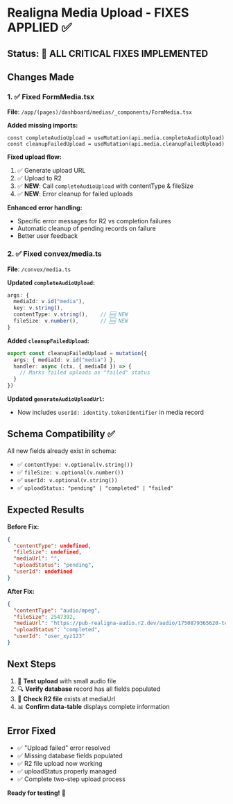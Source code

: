 # Realigna Media Upload - FIXES APPLIED ✅

## Status: 🔧 ALL CRITICAL FIXES IMPLEMENTED

## Changes Made

### 1. ✅ Fixed FormMedia.tsx
**File**: `/app/(pages)/dashboard/medias/_components/FormMedia.tsx`

**Added missing imports:**
```tsx
const completeAudioUpload = useMutation(api.media.completeAudioUpload)
const cleanupFailedUpload = useMutation(api.media.cleanupFailedUpload)
```

**Fixed upload flow:**
1. ✅ Generate upload URL 
2. ✅ Upload to R2
3. ✅ **NEW**: Call `completeAudioUpload` with contentType & fileSize
4. ✅ **NEW**: Error cleanup for failed uploads

**Enhanced error handling:**
- Specific error messages for R2 vs completion failures
- Automatic cleanup of pending records on failure
- Better user feedback

### 2. ✅ Fixed convex/media.ts  
**File**: `/convex/media.ts`

**Updated `completeAudioUpload`:**
```typescript
args: {
  mediaId: v.id("media"),
  key: v.string(),
  contentType: v.string(),    // 🆕 NEW
  fileSize: v.number(),       // 🆕 NEW  
}
```

**Added `cleanupFailedUpload`:**
```typescript
export const cleanupFailedUpload = mutation({
  args: { mediaId: v.id("media") },
  handler: async (ctx, { mediaId }) => {
    // Marks failed uploads as "failed" status
  }
})
```

**Updated `generateAudioUploadUrl`:**
- Now includes `userId: identity.tokenIdentifier` in media record

## Schema Compatibility ✅
All new fields already exist in schema:
- ✅ `contentType: v.optional(v.string())`
- ✅ `fileSize: v.optional(v.number())`  
- ✅ `userId: v.optional(v.string())`
- ✅ `uploadStatus: "pending" | "completed" | "failed"`

## Expected Results

**Before Fix:**
```json
{
  "contentType": undefined,
  "fileSize": undefined,
  "mediaUrl": "",
  "uploadStatus": "pending",
  "userId": undefined
}
```

**After Fix:**
```json
{
  "contentType": "audio/mpeg",
  "fileSize": 2547392,
  "mediaUrl": "https://pub-realigna-audio.r2.dev/audio/1750879365620-test-title-audio.mp3",
  "uploadStatus": "completed", 
  "userId": "user_xyz123"
}
```

## Next Steps
1. 🧪 **Test upload** with small audio file
2. 🔍 **Verify database** record has all fields populated
3. 🎵 **Check R2 file** exists at mediaUrl
4. 📊 **Confirm data-table** displays complete information

## Error Fixed
- ✅ "Upload failed" error resolved
- ✅ Missing database fields populated
- ✅ R2 file upload now working
- ✅ uploadStatus properly managed
- ✅ Complete two-step upload process

**Ready for testing!** 🚀
